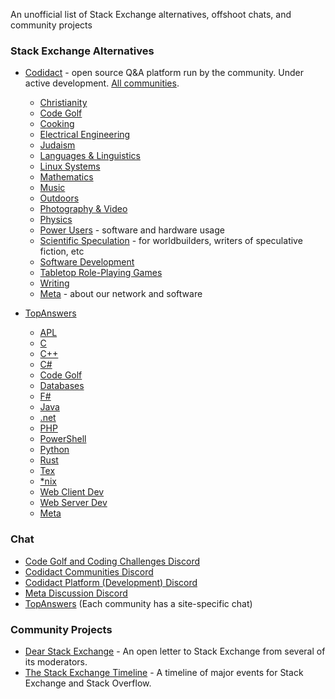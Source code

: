 An unofficial list of Stack Exchange alternatives, offshoot chats, and community projects

### Stack Exchange Alternatives

- [Codidact](https://codidact.org/) - open source Q&A platform run by the community.  Under active development.  [All communities](https://codidact.com/).
	- [Christianity](https://christianity.codidact.com/)
	- [Code Golf](https://codegolf.codidact.com/)
	- [Cooking](https://cooking.codidact.com/)
	- [Electrical Engineering](https://electrical.codidact.com/)
	- [Judaism](https://judaism.codidact.com/)
	- [Languages & Linguistics](https://languages.codidact.com/)
	- [Linux Systems](https://linux.codidact.com/)
	- [Mathematics](https://math.codidact.com/)
	- [Music](https://music.codidact.com/)
	- [Outdoors](https://outdoors.codidact.com/)
	- [Photography & Video](https://photography.codidact.com/)
	- [Physics](https://physics.codidact.com/)
	- [Power Users](https://powerusers.codidact.com/) - software and hardware usage
	- [Scientific Speculation](https://scientific-speculation.codidact.com/) - for worldbuilders, writers of speculative fiction, etc
	- [Software Development](https://software.codidact.com/)
	- [Tabletop Role-Playing Games](https://rpg.codidact.com/)
	- [Writing](https://writing.codidact.com/) 
	- [Meta](https://meta.codidact.com/) - about our network and software

- [TopAnswers](https://topanswers.xyz/)
	- [APL](https://topanswers.xyz/apl)
	- [C](https://topanswers.xyz/c)
	- [C++](https://topanswers.xyz/cplusplus)
	- [C#](https://topanswers.xyz/csharp)
	- [Code Golf](https://topanswers.xyz/codegolf)
	- [Databases](https://topanswers.xyz/databases)
	- [F#](https://topanswers.xyz/fsharp)
	- [Java](https://topanswers.xyz/java)
	- [.net](https://topanswers.xyz/dotnet)
	- [PHP](https://topanswers.xyz/php)
	- [PowerShell](https://topanswers.xyz/powershell)
	- [Python](https://topanswers.xyz/python)
	- [Rust](https://topanswers.xyz/rust)
	- [Tex](https://topanswers.xyz/tex)
	- [*nix](https://topanswers.xyz/nix)
	- [Web Client Dev](https://topanswers.xyz/web)
	- [Web Server Dev](https://topanswers.xyz/webserver)
	- [Meta](https://topanswers.xyz/meta)

### Chat

- [Code Golf and Coding Challenges Discord](https://discord.gg/WCxqfcR)
- [Codidact Communities Discord](https://discord.gg/bv2aaGa)
- [Codidact Platform (Development) Discord](https://discord.gg/WZ7aTst)
- [Meta Discussion Discord](https://discord.gg/GeKffmx)
- [TopAnswers](https://topanswers.xyz/) (Each community has a site-specific chat)

### Community Projects

- [Dear Stack Exchange](https://dearstackexchange.com/) - An open letter to Stack Exchange from several of its moderators.
- [The Stack Exchange Timeline](https://stackexchange-timeline.webflow.io/) - A timeline of major events for Stack Exchange and Stack Overflow.
